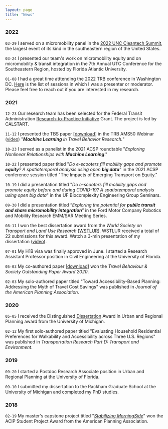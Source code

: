 ```yaml
---
layout: page
title: "News"
---
```


### 2022
`03-29` I served on a micromobility panel in the [2022 UNC Cleantech Summit](https://ie.unc.edu/speaker/xiang-jacob-yan/), the largest event of its kind in the southeastern region of the United States.

`03-24` I presented our team's work on micromobility equity and on micromobility \& transit integration in the 7th Annual UTC Conference for the Southeastern Region, hosted by Florida Atlantic University.

`01-08` I had a great time atttending the 2022 TRB conference in Washington DC. [Here](https://docs.google.com/viewer?url=https://github.com/jacobyan0/jacobyan0.github.io/raw/master/OtherFiles/TRB2022_Yan.pdf) is the list of sessions in which I was a presenter or moderator. Please feel free to reach out if you are interested in my research.

### 2021
`12-23` Our research team has been selected for the Federal Transit Administration [Research-to-Practice Initiative](https://www.transit.dot.gov/research-innovation) Grant. The project is led by CALSTART.

`11-12` I presented the TBS paper [[download](https://pdf.sciencedirectassets.com/287517/1-s2.0-S2214367X20X00020/1-s2.0-S2214367X19302455/am.pdf?X-Amz-Security-Token=IQoJb3JpZ2luX2VjEKv%2F%2F%2F%2F%2F%2F%2F%2F%2F%2FwEaCXVzLWVhc3QtMSJHMEUCIQCBeQrxG1%2BRaHkU7Y%2FlBVl%2BKJguza3iW7Gg9NpZigsFVwIga4oBV6BY5JU3%2Fr%2FhE7rKFKG45jwcXzToh2XJsk4HLbIq%2BgMIUxAEGgwwNTkwMDM1NDY4NjUiDG0Phgv4egNnMjX%2FcSrXAx26IgY72ucnli%2FnawetuvSFV4r1KQpoDkf%2FAx8zgIQUs7xDLLNiOiA0WV3U7gBrva4bmOwP4CBVFNUG97mOrSTAqAVsXr6uD%2BkJVAMvP8ro%2FPvsozQp14c63MvTykM9xDL2UlTzPfZ1FJUfeOyRyfhnrYU2b1ULJzfXty%2FfTvrhDiGOso8l3JKCZPgJ%2BnHK8TITx8jn7wVFCaqvHczDdP%2FjztfqlwYxUwDSklQPAZ2shbOG8zNqBhZU3eu1figQfNFRBYQTyQ5jA8VoqYlLMYtd9ipwKpC%2F2OK9P1ooY62oseky%2FcRLWOYly%2B9G4NVvQ4dAT5JFzOXtYaNuBfTwlRYc5SQpN9h2KzLdUxQJ7zyfBtCLoXDwX8PJQGNq%2FT4mcupOKOe%2F%2F3BqXFJtJzD7%2B07ah2V5j7878yQ4ZFfMUYleOVjzZyar%2FK1FTTe2b7o9HjkUvA%2FBJPZt7RXQXWuNnf1WBDUTLHm0gqqJaCE1hsiP%2Fk60DDGcXejUvr4bZpqhEoOKP6pUZN%2Bt6ze152w%2BLSkZbIUhtzIWvtr9ItQUD66oNl99mcnvwIVYPR7Y8dGEUqzczBn%2BnlTM9lJxmigsX%2FKdT414nE7pTs8m6DYKLO7trJBHcFA9ezCfhI2MBjqlAc5LP56yGQF1wLIOqa7lNf0CYW6UAh3IpkUzUAlnTGTeB2wXl%2Fvv7Y70%2BMDthM3INDWh6lJtKEf4Aa%2FUX2PT13HLvVuTHa1TuIsL00XmVygBAlR45RjeoAwQlVvbx6fc43Dv1fd3UB%2FU27sn4pf6SWILZPVoDDKWw2qXknhCRRrpnG2c3z8tn1557fmy7Wpoe0ktiW77JjI5JteHyJbPalzVqyhW5w%3D%3D&X-Amz-Algorithm=AWS4-HMAC-SHA256&X-Amz-Date=20211104T025302Z&X-Amz-SignedHeaders=host&X-Amz-Expires=300&X-Amz-Credential=ASIAQ3PHCVTY4XNQRYLB%2F20211104%2Fus-east-1%2Fs3%2Faws4_request&X-Amz-Signature=02252dc8fb334720e91f405ff5d9dbde8e15b2257847dd46402b760e64c4e847&hash=495b59b2c8e9dec58161673ceeec6299db9f214bf0dbbd0d235799a60c55643a&host=68042c943591013ac2b2430a89b270f6af2c76d8dfd086a07176afe7c76c2c61&pii=S2214367X19302455&tid=pdf-562a8438-d1bf-41b3-a368-d7a75355e8b3&sid=dfe731b46bd631486e4a34f0a3733d5726f6gxrqa&type=client)] in the TRB AMS50 Webinar ([video](https://www.youtube.com/watch?v=Z4ZwGnKWDKk)) "***Machine Learning** in Travel Behavior Research.*" 

`10-23` I served as a panelist in the 2021 ACSP roundtable "*Exploring Nonlinear Relationships with **Machine Learning***." 

`10-22` I presented paper titled "*Do e-scooters fill mobility gaps and promote **equity**? A spatiotemporal analysis using open **big data***" in the 2021 ACSP conference session titled "The Impacts of Emerging Transport on Equity." 

`10-19` I did a presentation titled "*Do e-scooters fill mobility gaps and promote equity before and during COVID-19? A spatiotemporal analysis using open big data*" in the UF Biocomplexity Engineering Group Seminars.

`09-30` I did a presentation titled “*Exploring the potential for **public transit and share micromobility integration***” in the Ford Motor Company Robotics and Mobility Research EMM/SAR Meeting Series.

`08-11` I won the best dissertation award from the *World Society on Transport and Land Use Research* [[WSTLUR](http://wstlur.org/symposium/2021/)]. WSTLUR received a total of 22 submissions for this award. Watch a 3-min presentation of my dissertation ([video](https://www.youtube.com/watch?v=OAe3plmbTCs)).

`07-01` My H1B visa was finally approved in June. I started a Research Assistant Professor position in Civil Engineering at the University of Florida.

`05-03` My co-authored paper [[download](https://pdf.sciencedirectassets.com/287517/1-s2.0-S2214367X20X00020/1-s2.0-S2214367X19302455/am.pdf?X-Amz-Security-Token=IQoJb3JpZ2luX2VjEKv%2F%2F%2F%2F%2F%2F%2F%2F%2F%2FwEaCXVzLWVhc3QtMSJHMEUCIQCBeQrxG1%2BRaHkU7Y%2FlBVl%2BKJguza3iW7Gg9NpZigsFVwIga4oBV6BY5JU3%2Fr%2FhE7rKFKG45jwcXzToh2XJsk4HLbIq%2BgMIUxAEGgwwNTkwMDM1NDY4NjUiDG0Phgv4egNnMjX%2FcSrXAx26IgY72ucnli%2FnawetuvSFV4r1KQpoDkf%2FAx8zgIQUs7xDLLNiOiA0WV3U7gBrva4bmOwP4CBVFNUG97mOrSTAqAVsXr6uD%2BkJVAMvP8ro%2FPvsozQp14c63MvTykM9xDL2UlTzPfZ1FJUfeOyRyfhnrYU2b1ULJzfXty%2FfTvrhDiGOso8l3JKCZPgJ%2BnHK8TITx8jn7wVFCaqvHczDdP%2FjztfqlwYxUwDSklQPAZ2shbOG8zNqBhZU3eu1figQfNFRBYQTyQ5jA8VoqYlLMYtd9ipwKpC%2F2OK9P1ooY62oseky%2FcRLWOYly%2B9G4NVvQ4dAT5JFzOXtYaNuBfTwlRYc5SQpN9h2KzLdUxQJ7zyfBtCLoXDwX8PJQGNq%2FT4mcupOKOe%2F%2F3BqXFJtJzD7%2B07ah2V5j7878yQ4ZFfMUYleOVjzZyar%2FK1FTTe2b7o9HjkUvA%2FBJPZt7RXQXWuNnf1WBDUTLHm0gqqJaCE1hsiP%2Fk60DDGcXejUvr4bZpqhEoOKP6pUZN%2Bt6ze152w%2BLSkZbIUhtzIWvtr9ItQUD66oNl99mcnvwIVYPR7Y8dGEUqzczBn%2BnlTM9lJxmigsX%2FKdT414nE7pTs8m6DYKLO7trJBHcFA9ezCfhI2MBjqlAc5LP56yGQF1wLIOqa7lNf0CYW6UAh3IpkUzUAlnTGTeB2wXl%2Fvv7Y70%2BMDthM3INDWh6lJtKEf4Aa%2FUX2PT13HLvVuTHa1TuIsL00XmVygBAlR45RjeoAwQlVvbx6fc43Dv1fd3UB%2FU27sn4pf6SWILZPVoDDKWw2qXknhCRRrpnG2c3z8tn1557fmy7Wpoe0ktiW77JjI5JteHyJbPalzVqyhW5w%3D%3D&X-Amz-Algorithm=AWS4-HMAC-SHA256&X-Amz-Date=20211104T025302Z&X-Amz-SignedHeaders=host&X-Amz-Expires=300&X-Amz-Credential=ASIAQ3PHCVTY4XNQRYLB%2F20211104%2Fus-east-1%2Fs3%2Faws4_request&X-Amz-Signature=02252dc8fb334720e91f405ff5d9dbde8e15b2257847dd46402b760e64c4e847&hash=495b59b2c8e9dec58161673ceeec6299db9f214bf0dbbd0d235799a60c55643a&host=68042c943591013ac2b2430a89b270f6af2c76d8dfd086a07176afe7c76c2c61&pii=S2214367X19302455&tid=pdf-562a8438-d1bf-41b3-a368-d7a75355e8b3&sid=dfe731b46bd631486e4a34f0a3733d5726f6gxrqa&type=client)] won the *Travel Behaviour & Society Outstanding Paper Award 2020*.

`02-03` My solo-authored paper titled "Toward Accessibility-Based Planning: Addressing the Myth of Travel Cost Savings" was published in *Journal of the American Planning Association*.

### 2020
`05-05` I received the Distinguished [Dissertation](https://deepblue.lib.umich.edu/bitstream/handle/2027.42/153376/jacobyan_1.pdf?sequence=1&isAllowed=y) Award in Urban and Regional Planning award from the University of Michigan.

`02-12` My first solo-authored paper titled "Evaluating Household Residential Preferences for Walkability and Accessibility across Three U.S. Regions" was published in *Transportation Research Part D: Transport and Environment*.

### 2019
`09-20` I started a Postdoc Research Associate position in Urban and Regional Planning at the University of Florida.

`09-10` I submitted my dissertation to the Rackham Graduate School at the University of Michigan and completed my PhD studies.

### 2018

`02-19` My master's capstone project titled "[*Stabilizing MorningSide*](https://taubmancollege.umich.edu/urbanplanning/students/student-work/master-urban-planning/stabilizing-morningside)" won the ACIP Student Project Award from the American Planning Association.
